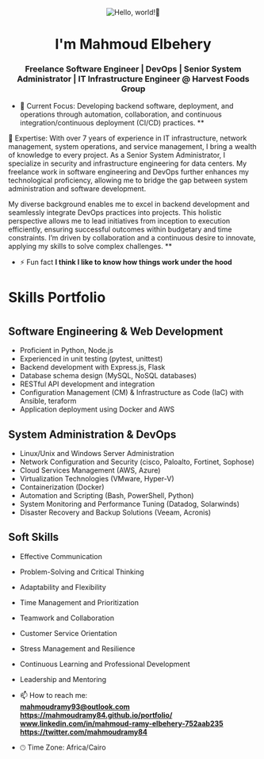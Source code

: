 <p align="center"><img alt="Hello, world!👋" src="https://readme-typing-svg.demolab.com?center=true&vCenter=true&font=Fira+Code&pause=1000&lines=Hello,+world!+👋" /></p>
<h1 align="center">I'm Mahmoud Elbehery</h1>
<h3 align="center"> Freelance Software Engineer | DevOps | Senior System Administrator | IT Infrastructure Engineer @ Harvest Foods Group</h3>

- 🌱 Current Focus:
Developing backend software, deployment, and operations through automation, collaboration, and continuous integration/continuous deployment (CI/CD) practices. **

💬 Expertise:
With over 7 years of experience in IT infrastructure, network management, system operations, and service management, I bring a wealth of knowledge to every project. As a Senior System Administrator, I specialize in security and infrastructure engineering for data centers. My freelance work in software engineering and DevOps further enhances my technological proficiency, allowing me to bridge the gap between system administration and software development.

My diverse background enables me to excel in backend development and seamlessly integrate DevOps practices into projects. This holistic perspective allows me to lead initiatives from inception to execution efficiently, ensuring successful outcomes within budgetary and time constraints. I’m driven by collaboration and a continuous desire to innovate, applying my skills to solve complex challenges.
**

- ⚡ Fun fact **I think I like to know how things work under the hood**

<h1>Skills Portfolio<h1/>

## Software Engineering & Web Development
- Proficient in Python, Node.js
- Experienced in unit testing (pytest, unittest)
- Backend development with Express.js, Flask
- Database schema design (MySQL, NoSQL databases)
- RESTful API development and integration
- Configuration Management (CM) & Infrastructure as Code (IaC) with Ansible, teraform
- Application deployment using Docker and AWS

## System Administration & DevOps
- Linux/Unix and Windows Server Administration
- Network Configuration and Security (cisco, Paloalto, Fortinet, Sophose)
- Cloud Services Management (AWS, Azure)
- Virtualization Technologies (VMware, Hyper-V)
- Containerization (Docker)
- Automation and Scripting (Bash, PowerShell, Python)
- System Monitoring and Performance Tuning (Datadog, Solarwinds)
- Disaster Recovery and Backup Solutions (Veeam, Acronis)

## Soft Skills
- Effective Communication
- Problem-Solving and Critical Thinking
- Adaptability and Flexibility
- Time Management and Prioritization
- Teamwork and Collaboration
- Customer Service Orientation
- Stress Management and Resilience
- Continuous Learning and Professional Development
- Leadership and Mentoring         

- 📫 How to reach me: <br/>
                      **mahmoudramy93@outlook.com** <br/>
                      **https://mahmoudramy84.github.io/portfolio/** <br/>
                      **www.linkedin.com/in/mahmoud-ramy-elbehery-752aab235** <br/>
                      **https://twitter.com/mahmoudramy84**
-  🕑︎ Time Zone: Africa/Cairo
